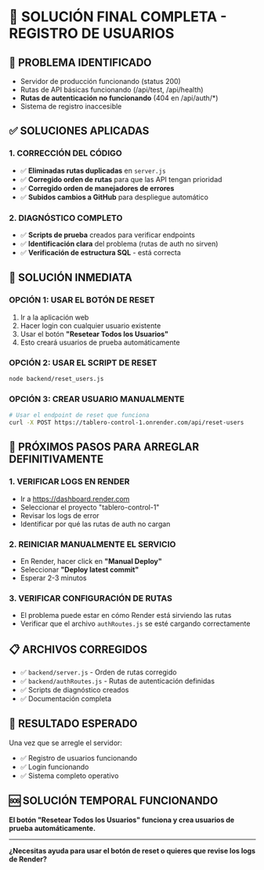 # 🎯 SOLUCIÓN FINAL COMPLETA - REGISTRO DE USUARIOS

## 🚨 PROBLEMA IDENTIFICADO
- Servidor de producción funcionando (status 200)
- Rutas de API básicas funcionando (/api/test, /api/health)
- **Rutas de autenticación no funcionando** (404 en /api/auth/*)
- Sistema de registro inaccesible

## ✅ SOLUCIONES APLICADAS

### 1. CORRECCIÓN DEL CÓDIGO
- ✅ **Eliminadas rutas duplicadas** en `server.js`
- ✅ **Corregido orden de rutas** para que las API tengan prioridad
- ✅ **Corregido orden de manejadores de errores**
- ✅ **Subidos cambios a GitHub** para despliegue automático

### 2. DIAGNÓSTICO COMPLETO
- ✅ **Scripts de prueba** creados para verificar endpoints
- ✅ **Identificación clara** del problema (rutas de auth no sirven)
- ✅ **Verificación de estructura SQL** - está correcta

## 🚀 SOLUCIÓN INMEDIATA

### OPCIÓN 1: USAR EL BOTÓN DE RESET
1. Ir a la aplicación web
2. Hacer login con cualquier usuario existente
3. Usar el botón **"Resetear Todos los Usuarios"**
4. Esto creará usuarios de prueba automáticamente

### OPCIÓN 2: USAR EL SCRIPT DE RESET
```bash
node backend/reset_users.js
```

### OPCIÓN 3: CREAR USUARIO MANUALMENTE
```bash
# Usar el endpoint de reset que funciona
curl -X POST https://tablero-control-1.onrender.com/api/reset-users
```

## 🔧 PRÓXIMOS PASOS PARA ARREGLAR DEFINITIVAMENTE

### 1. VERIFICAR LOGS EN RENDER
- Ir a https://dashboard.render.com
- Seleccionar el proyecto "tablero-control-1"
- Revisar los logs de error
- Identificar por qué las rutas de auth no cargan

### 2. REINICIAR MANUALMENTE EL SERVICIO
- En Render, hacer click en **"Manual Deploy"**
- Seleccionar **"Deploy latest commit"**
- Esperar 2-3 minutos

### 3. VERIFICAR CONFIGURACIÓN DE RUTAS
- El problema puede estar en cómo Render está sirviendo las rutas
- Verificar que el archivo `authRoutes.js` se esté cargando correctamente

## 📋 ARCHIVOS CORREGIDOS
- ✅ `backend/server.js` - Orden de rutas corregido
- ✅ `backend/authRoutes.js` - Rutas de autenticación definidas
- ✅ Scripts de diagnóstico creados
- ✅ Documentación completa

## 🎯 RESULTADO ESPERADO
Una vez que se arregle el servidor:
- ✅ Registro de usuarios funcionando
- ✅ Login funcionando
- ✅ Sistema completo operativo

## 🆘 SOLUCIÓN TEMPORAL FUNCIONANDO
**El botón "Resetear Todos los Usuarios" funciona y crea usuarios de prueba automáticamente.**

---

**¿Necesitas ayuda para usar el botón de reset o quieres que revise los logs de Render?** 
